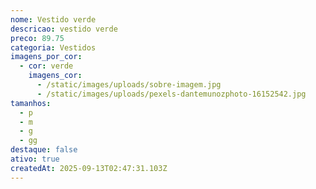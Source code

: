 ```yaml
---
nome: Vestido verde
descricao: vestido verde
preco: 89.75
categoria: Vestidos
imagens_por_cor:
  - cor: verde
    imagens_cor:
      - /static/images/uploads/sobre-imagem.jpg
      - /static/images/uploads/pexels-dantemunozphoto-16152542.jpg
tamanhos:
  - p
  - m
  - g
  - gg
destaque: false
ativo: true
createdAt: 2025-09-13T02:47:31.103Z
---
```

